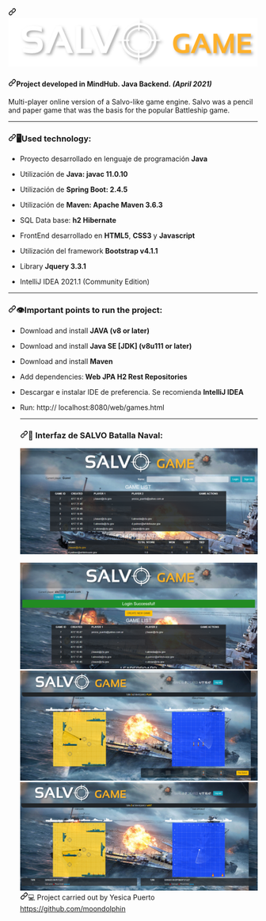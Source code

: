 <article class="markdown-body entry-content container-lg" itemprop="text"><h2><a id="" class="anchor" aria-hidden="true" href="#"><svg class="octicon octicon-link" viewBox="0 0 16 16" version="1.1" width="16" height="16" aria-hidden="true"><path fill-rule="evenodd" d="M7.775 3.275a.75.75 0 001.06 1.06l1.25-1.25a2 2 0 112.83 2.83l-2.5 2.5a2 2 0 01-2.83 0 .75.75 0 00-1.06 1.06 3.5 3.5 0 004.95 0l2.5-2.5a3.5 3.5 0 00-4.95-4.95l-1.25 1.25zm-4.69 9.64a2 2 0 010-2.83l2.5-2.5a2 2 0 012.83 0 .75.75 0 001.06-1.06 3.5 3.5 0 00-4.95 0l-2.5 2.5a3.5 3.5 0 004.95 4.95l1.25-1.25a.75.75 0 00-1.06-1.06l-1.25 1.25a2 2 0 01-2.83 0z"><img src="https://github.com/moondolphin/salvo/blob/master/src/main/resources/static/web/img/titlebannersalvo.png" alt="picture alt" style="max-width:100%;"></a></h2>
<h4><a id="Project-developed-in-MindHub-Backend-Java-April-2021)" class="anchor" aria-hidden="true" href="#Project-developed-in-MindHub-Backend-Java-April-2021"><svg class="octicon octicon-link" viewBox="0 0 16 16" version="1.1" width="16" height="16" aria-hidden="true"><path fill-rule="evenodd" d="M7.775 3.275a.75.75 0 001.06 1.06l1.25-1.25a2 2 0 112.83 2.83l-2.5 2.5a2 2 0 01-2.83 0 .75.75 0 00-1.06 1.06 3.5 3.5 0 004.95 0l2.5-2.5a3.5 3.5 0 00-4.95-4.95l-1.25 1.25zm-4.69 9.64a2 2 0 010-2.83l2.5-2.5a2 2 0 012.83 0 .75.75 0 001.06-1.06 3.5 3.5 0 00-4.95 0l-2.5 2.5a3.5 3.5 0 004.95 4.95l1.25-1.25a.75.75 0 00-1.06-1.06l-1.25 1.25a2 2 0 01-2.83 0z"></path></svg></a>Project developed in MindHub. Java Backend.<em><strong> (April 2021)</strong></em></h4>
<p>Multi-player online version of a Salvo-like game engine. Salvo was a pencil and paper game that was the basis for the popular Battleship game.</p>
<hr>
<h3><a id="user-content-wrench-tecnology-used" class="anchor" aria-hidden="true" href="#wrench-tecnology-used"><svg class="octicon octicon-link" viewBox="0 0 16 16" version="1.1" width="16" height="16" aria-hidden="true"><path fill-rule="evenodd" d="M7.775 3.275a.75.75 0 001.06 1.06l1.25-1.25a2 2 0 112.83 2.83l-2.5 2.5a2 2 0 01-2.83 0 .75.75 0 00-1.06 1.06 3.5 3.5 0 004.95 0l2.5-2.5a3.5 3.5 0 00-4.95-4.95l-1.25 1.25zm-4.69 9.64a2 2 0 010-2.83l2.5-2.5a2 2 0 012.83 0 .75.75 0 001.06-1.06 3.5 3.5 0 00-4.95 0l-2.5 2.5a3.5 3.5 0 004.95 4.95l1.25-1.25a.75.75 0 00-1.06-1.06l-1.25 1.25a2 2 0 01-2.83 0z"></path></svg></a><g-emoji class="g-emoji" alias="wrench" fallback-src="https://github.githubassets.com/images/icons/emoji/unicode/1f527.png">🖥</g-emoji>Used technology:</h3>
<ul>
<li>
<p>Proyecto desarrollado en lenguaje de programación <strong>Java</strong></p>
</li>
<li>
<p>Utilización de <strong>Java: javac 11.0.10</strong></p>
</li>
<li>
<p>Utilización de <strong>Spring Boot: 2.4.5</strong></p>
</li>
<li>
<p>Utilización de <strong>Maven: Apache Maven 3.6.3</strong></p>
</li>
<li>

<p>SQL Data base: <strong>h2 Hibernate</strong></p>
</li>
<li>
<p>FrontEnd desarrollado en <strong>HTML5</strong>, <strong>CSS3</strong> y <strong>Javascript</strong></p>
</li>
<li>
<p>Utilización del framework <strong>Bootstrap v4.1.1</strong></p>
</li>
<li>
<p>Library <strong>Jquery 3.3.1</strong></p>
</li>
<li>
<p>IntelliJ IDEA 2021.1 (Community Edition)</p>
</li>


</ul>
<hr>
<h3><a id="user-content-Important-points-to-run-the-project" class="anchor" aria-hidden="true" href="#Important-points-to-run-the-project"><svg class="octicon octicon-link" viewBox="0 0 16 16" version="1.1" width="16" height="16" aria-hidden="true"><path fill-rule="evenodd" d="M7.775 3.275a.75.75 0 001.06 1.06l1.25-1.25a2 2 0 112.83 2.83l-2.5 2.5a2 2 0 01-2.83 0 .75.75 0 00-1.06 1.06 3.5 3.5 0 004.95 0l2.5-2.5a3.5 3.5 0 00-4.95-4.95l-1.25 1.25zm-4.69 9.64a2 2 0 010-2.83l2.5-2.5a2 2 0 012.83 0 .75.75 0 001.06-1.06 3.5 3.5 0 00-4.95 0l-2.5 2.5a3.5 3.5 0 004.95 4.95l1.25-1.25a.75.75 0 00-1.06-1.06l-1.25 1.25a2 2 0 01-2.83 0z"></path></svg></a><g-emoji class="g-emoji" alias="exclamation" fallback-src="https://github.githubassets.com/images/icons/emoji/unicode/2757.png">👁</g-emoji>Important points to run the project:</h3>
<ul>
<li>
<p>Download and install  <strong>JAVA (v8 or later)</strong></p>
</li>
<li>
<p>Download and install <strong>Java SE [JDK] (v8u111 or later)</strong></p>
</li>
<li>
<p>Download and install  <strong>Maven</strong></p>
</li>
<li>
<p>Add dependencies:<strong>
Web
JPA
H2
Rest Repositories</strong></p>
</li>
<li>
<p>Descargar e instalar IDE de preferencia. Se recomienda <strong>IntelliJ IDEA</strong></p>
</li>
 
 <li>
<p>Run: http:// localhost:8080/web/games.html</p>
</li>


<hr>
<h3><a id="user-content-eyes-interfaz-de-salvo-batalla-naval" class="anchor" aria-hidden="true" href="#eyes-interfaz-de-salvo-batalla-naval"><svg class="octicon octicon-link" viewBox="0 0 16 16" version="1.1" width="16" height="16" aria-hidden="true"><path fill-rule="evenodd" d="M7.775 3.275a.75.75 0 001.06 1.06l1.25-1.25a2 2 0 112.83 2.83l-2.5 2.5a2 2 0 01-2.83 0 .75.75 0 00-1.06 1.06 3.5 3.5 0 004.95 0l2.5-2.5a3.5 3.5 0 00-4.95-4.95l-1.25 1.25zm-4.69 9.64a2 2 0 010-2.83l2.5-2.5a2 2 0 012.83 0 .75.75 0 001.06-1.06 3.5 3.5 0 00-4.95 0l-2.5 2.5a3.5 3.5 0 004.95 4.95l1.25-1.25a.75.75 0 00-1.06-1.06l-1.25 1.25a2 2 0 01-2.83 0z"></path></svg></a><g-emoji class="g-emoji" alias="eyes" fallback-src="https://github.githubassets.com/images/icons/emoji/unicode/1f440.png">👀</g-emoji> Interfaz de SALVO Batalla Naval:</h3>
<p><a target="_blank" rel="noopener noreferrer" href="https://github.com/moondolphin/salvo/blob/master/src/main/resources/static/web/img/1.png"><img src="https://github.com/moondolphin/salvo/blob/master/src/main/resources/static/web/img/1.png" alt="picture alt" data-canonical-src="https://oi410.photobucket.com/albums/pp182/nacho_0804/salvo_interfaz%201_zpsxb2xbt7v.png"  style="max-width:100%;"></a></p>

<p><a target="_blank" rel="noopener noreferrer" href="https://github.com/moondolphin/salvo/blob/master/src/main/resources/static/web/img/2.png"><img src="https://github.com/moondolphin/salvo/blob/master/src/main/resources/static/web/img/2.png"


<p><a target="_blank" rel="noopener noreferrer" href="https://github.com/moondolphin/salvo/blob/master/src/main/resources/static/web/img/3.png"><img src="https://github.com/moondolphin/salvo/blob/master/src/main/resources/static/web/img/3.png"

<p><a target="_blank" rel="noopener noreferrer" href="https://github.com/moondolphin/salvo/blob/master/src/main/resources/static/web/img/4.png"><img src="https://github.com/moondolphin/salvo/blob/master/src/main/resources/static/web/img/4.png"


<h4><a id="user-content-computer-Project-carried-out-by-Yesica-Puerto-https://github.com/moondolphin" class="anchor" aria-hidden="true" href="#user-content-computer-Project-carried-out-by-Yesica-Puerto-https://github.com/moondolphin"><svg class="octicon octicon-link" viewBox="0 0 16 16" version="1.1" width="16" height="16" aria-hidden="true"><path fill-rule="evenodd" d="M7.775 3.275a.75.75 0 001.06 1.06l1.25-1.25a2 2 0 112.83 2.83l-2.5 2.5a2 2 0 01-2.83 0 .75.75 0 00-1.06 1.06 3.5 3.5 0 004.95 0l2.5-2.5a3.5 3.5 0 00-4.95-4.95l-1.25 1.25zm-4.69 9.64a2 2 0 010-2.83l2.5-2.5a2 2 0 012.83 0 .75.75 0 001.06-1.06 3.5 3.5 0 00-4.95 0l-2.5 2.5a3.5 3.5 0 004.95 4.95l1.25-1.25a.75.75 0 00-1.06-1.06l-1.25 1.25a2 2 0 01-2.83 0z"></path></svg></a><g-emoji class="g-emoji" alias="computer" fallback-src="https://github.githubassets.com/images/icons/emoji/unicode/1f4bb.png">💻</g-emoji> Project carried out by Yesica Puerto  <a href="https://github.com/moondolphin">https://github.com/moondolphin</a></h4>
</article>
